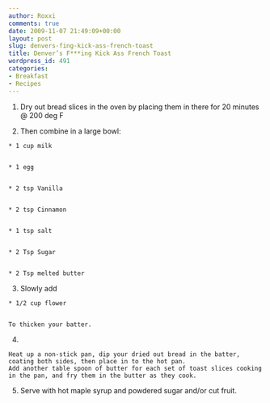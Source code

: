 ```yaml
---
author: Roxxi
comments: true
date: 2009-11-07 21:49:09+00:00
layout: post
slug: denvers-fing-kick-ass-french-toast
title: Denver’s F***ing Kick Ass French Toast
wordpress_id: 491
categories:
- Breakfast
- Recipes
---
```



  
  1. Dry out bread slices in the oven by placing them in there for 20 minutes @ 200 deg F

  
  2. Then combine in a large bowl:
    
      
    * 1 cup milk

      
    * 1 egg 

      
    * 2 tsp Vanilla

      
    * 2 tsp Cinnamon 

      
    * 1 tsp salt 

      
    * 2 Tsp Sugar 

      
    * 2 Tsp melted butter

    
  

  
  3. Slowly add
    
      
    * 1/2 cup flower

    
    To thicken your batter.
  

  
  4. 
    Heat up a non-stick pan, dip your dried out bread in the batter, coating both sides, then place in to the hot pan.
    Add another table spoon of butter for each set of toast slices cooking in the pan, and fry them in the butter as they cook.
  

  
  5. Serve with hot maple syrup and powdered sugar and/or cut fruit. 



